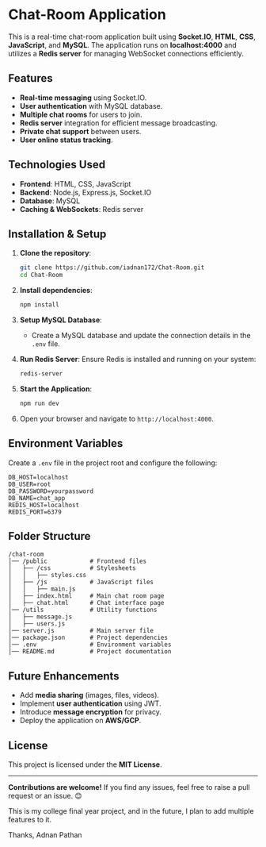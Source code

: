 # Chat-Room Application

This is a real-time chat-room application built using **Socket.IO**, **HTML**, **CSS**, **JavaScript**, and **MySQL**. The application runs on **localhost:4000** and utilizes a **Redis server** for managing WebSocket connections efficiently.

## Features

- **Real-time messaging** using Socket.IO.
- **User authentication** with MySQL database.
- **Multiple chat rooms** for users to join.
- **Redis server** integration for efficient message broadcasting.
- **Private chat support** between users.
- **User online status tracking**.

## Technologies Used

- **Frontend**: HTML, CSS, JavaScript
- **Backend**: Node.js, Express.js, Socket.IO
- **Database**: MySQL
- **Caching & WebSockets**: Redis server

## Installation & Setup

1. **Clone the repository**:
   ```sh
   git clone https://github.com/iadnan172/Chat-Room.git
   cd Chat-Room
   ```

2. **Install dependencies**:
   ```sh
   npm install
   ```

3. **Setup MySQL Database**:
   - Create a MySQL database and update the connection details in the `.env` file.

4. **Run Redis Server**:
   Ensure Redis is installed and running on your system:
   ```sh
   redis-server
   ```

5. **Start the Application**:
   ```sh
   npm run dev
   ```

6. Open your browser and navigate to `http://localhost:4000`.

## Environment Variables

Create a `.env` file in the project root and configure the following:
```
DB_HOST=localhost
DB_USER=root
DB_PASSWORD=yourpassword
DB_NAME=chat_app
REDIS_HOST=localhost
REDIS_PORT=6379
```

## Folder Structure

```
/chat-room
│── /public            # Frontend files
│   ├── /css           # Stylesheets
│   │   ├── styles.css
│   ├── /js            # JavaScript files
│   │   ├── main.js
│   ├── index.html     # Main chat room page
│   ├── chat.html      # Chat interface page
│── /utils             # Utility functions
│   ├── message.js
│   ├── users.js
│── server.js          # Main server file
│── package.json       # Project dependencies
│── .env               # Environment variables
│── README.md          # Project documentation
```

## Future Enhancements

- Add **media sharing** (images, files, videos).
- Implement **user authentication** using JWT.
- Introduce **message encryption** for privacy.
- Deploy the application on **AWS/GCP**.

## License

This project is licensed under the **MIT License**.

---

**Contributions are welcome!** If you find any issues, feel free to raise a pull request or an issue. 😊

This is my college final year project, and in the future, I plan to add multiple features to it.

Thanks,
Adnan Pathan